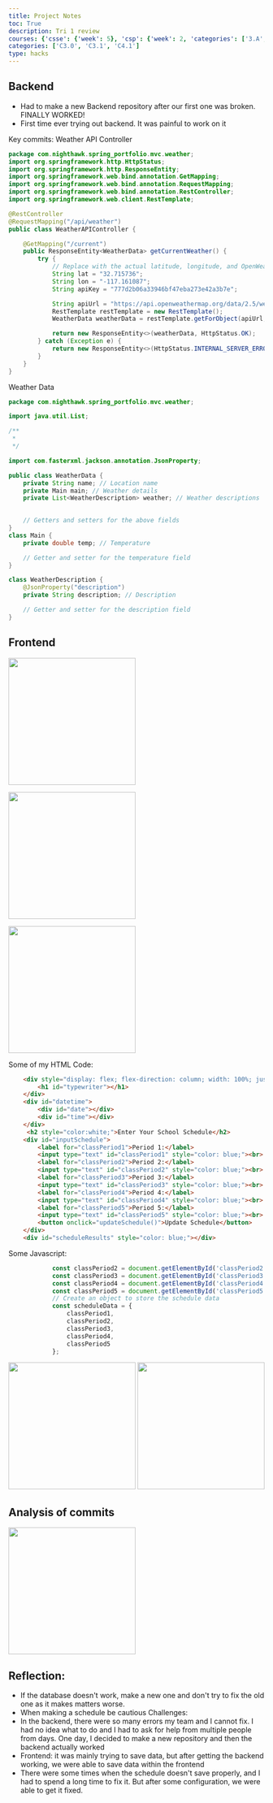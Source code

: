 ```yaml
---
title: Project Notes
toc: True
description: Tri 1 review
courses: {'csse': {'week': 5}, 'csp': {'week': 2, 'categories': ['3.A', '5.B']}, 'csa': {'week': 9}}
categories: ['C3.0', 'C3.1', 'C4.1']
type: hacks
---
```


## Backend
- Had to make a new Backend repository after our first one was broken. FINALLY WORKED!
- First time ever trying out backend. It was painful to work on it

Key commits:
Weather API Controller
```java
package com.nighthawk.spring_portfolio.mvc.weather;
import org.springframework.http.HttpStatus;
import org.springframework.http.ResponseEntity;
import org.springframework.web.bind.annotation.GetMapping;
import org.springframework.web.bind.annotation.RequestMapping;
import org.springframework.web.bind.annotation.RestController;
import org.springframework.web.client.RestTemplate;

@RestController
@RequestMapping("/api/weather")
public class WeatherAPIController {

    @GetMapping("/current")
    public ResponseEntity<WeatherData> getCurrentWeather() {
        try {
            // Replace with the actual latitude, longitude, and OpenWeatherMap API key
            String lat = "32.715736";
            String lon = "-117.161087";
            String apiKey = "777d2b06a33946bf47eba273e42a3b7e";

            String apiUrl = "https://api.openweathermap.org/data/2.5/weather?lat=" + lat + "&lon=" + lon + "&appid=" + apiKey + "&units=metric";
            RestTemplate restTemplate = new RestTemplate();
            WeatherData weatherData = restTemplate.getForObject(apiUrl, WeatherData.class);

            return new ResponseEntity<>(weatherData, HttpStatus.OK);
        } catch (Exception e) {
            return new ResponseEntity<>(HttpStatus.INTERNAL_SERVER_ERROR);
        }
    }
}
```
Weather Data
```java
package com.nighthawk.spring_portfolio.mvc.weather;

import java.util.List;

/**
 * 
 */

import com.fasterxml.jackson.annotation.JsonProperty;

public class WeatherData {
    private String name; // Location name
    private Main main; // Weather details
    private List<WeatherDescription> weather; // Weather descriptions

    
    // Getters and setters for the above fields
}
class Main {
    private double temp; // Temperature

    // Getter and setter for the temperature field
}

class WeatherDescription {
    @JsonProperty("description")
    private String description; // Description

    // Getter and setter for the description field
}
```

## Frontend
<p>
  <img src="{{ site.baseurl }}/images/analysis.png" width=250px/>
</p>
<p>
  <img src="{{ site.baseurl }}/images/Schedule.png" width=250px/>
</p>
<p class="center1">
  <img src="{{ site.baseurl }}/images/Planner.png" width=250px/>
</p>

Some of my HTML Code:
```html
    <div style="display: flex; flex-direction: column; width: 100%; justify-content: center; align-items: center;">
        <h1 id="typewriter"></h1>
    </div>
    <div id="datetime">
        <div id="date"></div>
        <div id="time"></div>
    </div>
     <h2 style="color:white;">Enter Your School Schedule</h2>
    <div id="inputSchedule">
        <label for="classPeriod1">Period 1:</label>
        <input type="text" id="classPeriod1" style="color: blue;"><br>
        <label for="classPeriod2">Period 2:</label>
        <input type="text" id="classPeriod2" style="color: blue;"><br>
        <label for="classPeriod3">Period 3:</label>
        <input type="text" id="classPeriod3" style="color: blue;"><br>
        <label for="classPeriod4">Period 4:</label>
        <input type="text" id="classPeriod4" style="color: blue;"><br>
        <label for="classPeriod5">Period 5:</label>
        <input type="text" id="classPeriod5" style="color: blue;"><br>
        <button onclick="updateSchedule()">Update Schedule</button>
    </div>
    <div id="scheduleResults" style="color: blue;"></div>
```
Some Javascript:
```javascript
            const classPeriod2 = document.getElementById('classPeriod2').value;
            const classPeriod3 = document.getElementById('classPeriod3').value;
            const classPeriod4 = document.getElementById('classPeriod4').value;
            const classPeriod5 = document.getElementById('classPeriod5').value;
            // Create an object to store the schedule data
            const scheduleData = {
                classPeriod1,
                classPeriod2,
                classPeriod3,
                classPeriod4,
                classPeriod5
            };
```
<img src="{{ site.baseurl }}/images/Screenshot 2023-11-06 005404.png" width=250px/>
<img src="{{ site.baseurl }}/images/Screenshot 2023-11-06 005424.png" width=250px/>

## Analysis of commits
<p><img src="{{ site.baseurl }}/images/analysis.png" width=250px/></p>

## Reflection:
- If the database doesn't work, make a new one and don't try to fix the old one as it makes matters worse.
- When making a schedule be cautious
Challenges:
- In the backend, there were so many errors my team and I cannot fix. I had no idea what to do and I had to ask for help from multiple people from days. One day, I decided to make a new repository and then the backend actually worked
- Frontend: it was mainly trying to save data, but after getting the backend working, we were able to save data within the frontend
- There were some times when the schedule doesn't save properly, and I had to spend a long time to fix it. But after some configuration, we were able to get it fixed.